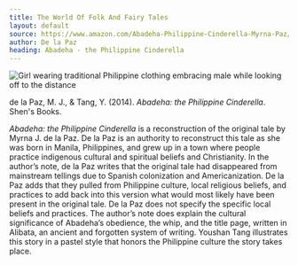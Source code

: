 ```yaml
---
title: The World Of Folk And Fairy Tales
layout: default
source: https://www.amazon.com/Abadeha-Philippine-Cinderella-Myrna-Paz/dp/1885008449/ref=sr_1_1?dchild=1&keywords=Abadeha%3A+the+Philippine+Cinderella&link_code=qs&qid=1619376690&sourceid=Mozilla-search&sr=8-1
author: De la Paz
heading: Abadeha - the Philippine Cinderella
---
```

<div class="summary left"><img src="{{"/assets/images/abadeha.jpg" | relative_url}}" alt="Girl wearing traditional Philippine clothing embracing male while looking off to the distance">

<p>de la Paz, M. J., & Tang, Y. (2014). <em>Abadeha: the Philippine Cinderella</em>. Shen's Books.</p>

<p><em>Abadeha: the Philippine Cinderella</em> is a reconstruction of the original tale by Myrna J. de la Paz. De la Paz is an authority to reconstruct this tale as she was born in Manila, Philippines, and grew up in a town where people practice indigenous cultural and spiritual beliefs and Christianity. In the author’s note, de la Paz writes that the original tale had disappeared from mainstream tellings due to Spanish colonization and Americanization. De la Paz adds that they pulled from Philippine culture, local religious beliefs, and practices to add back into this version what would most likely have been present in the original tale. De la Paz does not specify the specific local beliefs and practices. The author’s note does explain the cultural significance of Abadeha’s obedience, the whip, and the title page, written in Alibata, an ancient and forgotten system of writing. Youshan Tang illustrates this story in a pastel style that honors the Philippine culture the story takes place.</p>
</div>
